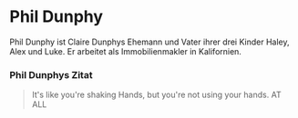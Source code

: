 # Phil Dunphy
Phil Dunphy ist Claire Dunphys Ehemann und Vater ihrer drei Kinder Haley, Alex und Luke. Er arbeitet als Immobilienmakler in Kalifornien.
### Phil Dunphys Zitat 
> It's like you're shaking Hands, but you're not using your hands. AT ALL